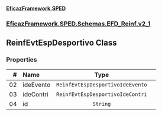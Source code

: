 #### [EficazFramework.SPED](EficazFrameworkSPED.md 'EficazFramework SPED')
### [EficazFramework.SPED.Schemas.EFD_Reinf.v2_1](EficazFramework.SPED.Schemas.EFD_Reinf.v2_1.md 'EficazFramework.SPED.Schemas.EFD_Reinf.v2_1')

## ReinfEvtEspDesportivo Class
### Properties

| # | Name | Type | |
| ---: | :--- | :---: | :--- |
| 02 | ideEvento | `ReinfEvtEspDesportivoIdeEvento` |  |
| 03 | ideContri | `ReinfEvtEspDesportivoIdeContri` |  |
| 04 | id | `String` |  |

